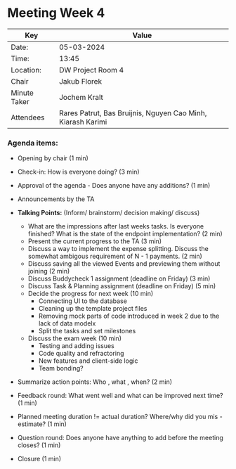 # Meeting Week 4

 Key | Value |
| --- | --- |
| Date: | 05-03-2024 |
| Time: | 13:45 |
| Location: | DW Project Room 4 |
| Chair | Jakub Florek |
| Minute Taker | Jochem Kralt |
| Attendees | Rares Patrut, Bas Bruijnis, Nguyen Cao Minh, Kiarash Karimi |


### Agenda items:
- Opening by chair (1 min)
- Check-in: How is everyone doing? (3 min)
- Approval of the agenda - Does anyone have any additions? (1 min)

- Announcements by the TA 

- **Talking Points:** (Inform/ brainstorm/ decision making/ discuss)
  - What are the impressions after last weeks tasks. Is everyone finished? What is the state of the endpoint implementation? (2 min)
  - Present the current progress to the TA (3 min)
  - Discuss a way to implement the expense splitting. Discuss the somewhat ambigous requirement of N - 1 payments. (2 min)
  - Discuss saving all the viewed Events and previewing them without joining (2 min)
  - Discuss Buddycheck 1 assignment (deadline on Friday) (3 min)
  - Discuss Task & Planning assignment (deadline on Friday) (5 min)
  - Decide the progress for next week (10 min)  
    - Connecting UI to the database
    - Cleaning up the template project files
    - Removing mock parts of code introduced in week 2 due to the lack of data modelx
    - Split the tasks and set milestones
  - Discuss the exam week (10 min)  
    - Testing and adding issues
    - Code quality and refractoring
    - New features and client-side logic
    - Team bonding?
- Summarize action points: Who , what , when? (2 min)
- Feedback round: What went well and what can be improved next time? (1 min)
- Planned meeting duration != actual duration? Where/why did you mis -estimate? (1 min)
- Question round: Does anyone have anything to add before the meeting closes? (1 min)
- Closure (1 min)
